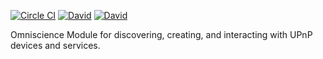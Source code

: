 [![Circle CI](https://img.shields.io/circleci/project/OffByNone/Omniscience-upnp.svg?style=flat-square)](https://circleci.com/gh/OffByNone/Omniscience-upnp)
[![David](https://img.shields.io/david/OffByNone/Omniscience-upnp.svg?style=flat-square)](https://david-dm.org/offbynone/omniscience-upnp#info=dependencies)
[![David](https://img.shields.io/david/dev/OffByNone/Omniscience-upnp.svg?style=flat-square)](https://david-dm.org/offbynone/omniscience-upnp#info=devDependencies)

Omniscience Module for discovering, creating, and interacting with UPnP devices and services. 
